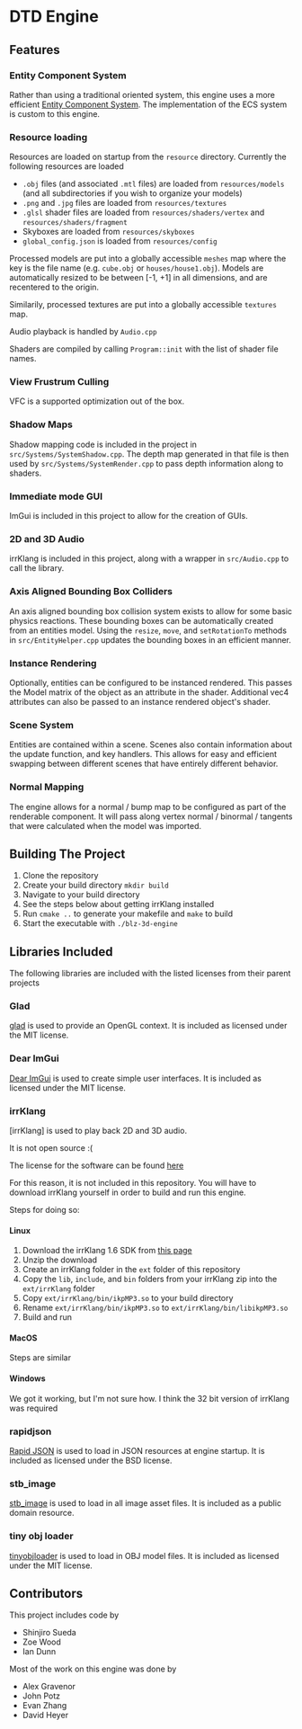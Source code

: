 # DTD Engine

## Features

### Entity Component System

Rather than using a traditional oriented system, this engine uses a more efficient [Entity Component System](https://en.wikipedia.org/wiki/Entity_component_system). The implementation of the ECS system is custom to this engine.

### Resource loading

Resources are loaded on startup from the `resource` directory. Currently the following resources are loaded

* `.obj` files (and associated `.mtl` files) are loaded from `resources/models` (and all subdirectories if you wish to organize your models)
* `.png` and `.jpg` files are loaded from `resources/textures`
* `.glsl` shader files are loaded from `resources/shaders/vertex` and `resources/shaders/fragment`
* Skyboxes are loaded from `resources/skyboxes`
* `global_config.json` is loaded from `resources/config`

Processed models are put into a globally accessible `meshes` map where the key is the file name (e.g. `cube.obj` or `houses/house1.obj`). Models are automatically resized to be between [-1, +1] in all dimensions, and are recentered to the origin.

Similarily, processed textures are put into a globally accessible `textures` map.

Audio playback is handled by `Audio.cpp`

Shaders are compiled by calling `Program::init` with the list of shader file names.

### View Frustrum Culling

VFC is a supported optimization out of the box.

### Shadow Maps

Shadow mapping code is included in the project in `src/Systems/SystemShadow.cpp`. The depth map generated in that file is then used by `src/Systems/SystemRender.cpp` to pass depth information along to shaders.

### Immediate mode GUI

ImGui is included in this project to allow for the creation of GUIs.

### 2D and 3D Audio

irrKlang is included in this project, along with a wrapper in `src/Audio.cpp` to call the library.

### Axis Aligned Bounding Box Colliders

An axis aligned bounding box collision system exists to allow for some basic physics reactions. These bounding boxes can be automatically created from an entities model. Using the `resize`, `move`, and `setRotationTo` methods in `src/EntityHelper.cpp` updates the bounding boxes in an efficient manner.

### Instance Rendering

Optionally, entities can be configured to be instanced rendered. This passes the Model matrix of the object as an attribute in the shader.
Additional vec4 attributes can also be passed to an instance rendered object's shader.

### Scene System

Entities are contained within a scene. Scenes also contain information about the update function, and key handlers.
This allows for easy and efficient swapping between different scenes that have entirely different behavior.

### Normal Mapping

The engine allows for a normal / bump map to be configured as part of the renderable component. It will pass along vertex normal / binormal / tangents that were calculated when the model was imported.

## Building The Project

1. Clone the repository
2. Create your build directory `mkdir build`
3. Navigate to your build directory
4. See the steps below about getting irrKlang installed
5. Run `cmake ..` to generate your makefile and `make` to build
6. Start the executable with `./blz-3d-engine`

## Libraries Included

The following libraries are included with the listed licenses from their parent projects

### Glad

[glad](https://github.com/Dav1dde/glad) is used to provide an OpenGL context. It is included as licensed under the MIT license.

### Dear ImGui

[Dear ImGui](https://github.com/ocornut/imgui) is used to create simple user interfaces. It is included as licensed under the MIT license.

### irrKlang

[irrKlang] is used to play back 2D and 3D audio.

It is not open source :(

The license for the software can be found [here](https://www.ambiera.com/irrklang/license.html)

For this reason, it is not included in this repository. You will have to download irrKlang yourself in order to build and run this engine.

Steps for doing so:

#### Linux

1. Download the irrKlang 1.6 SDK from [this page](https://www.ambiera.com/irrklang/index.html)
2. Unzip the download
3. Create an irrKlang folder in the `ext` folder of this repository
4. Copy the `lib`, `include`, and `bin` folders from your irrKlang zip into the `ext/irrKlang` folder
5. Copy `ext/irrKlang/bin/ikpMP3.so` to your build directory
6. Rename `ext/irrKlang/bin/ikpMP3.so` to `ext/irrKlang/bin/libikpMP3.so`
7. Build and run

#### MacOS

Steps are similar

#### Windows

We got it working, but I'm not sure how. I think the 32 bit version of irrKlang was required

### rapidjson

[Rapid JSON](https://github.com/Tencent/rapidjson/) is used to load in JSON resources at engine startup. It is included as licensed under the BSD license.

### stb_image

[stb_image](https://github.com/nothings/stb) is used to load in all image asset files. It is included as a public domain resource.

### tiny obj loader

[tinyobjloader](https://github.com/tinyobjloader/tinyobjloader) is used to load in OBJ model files. It is included as licensed under the MIT license.

## Contributors

This project includes code by

* Shinjiro Sueda
* Zoe Wood
* Ian Dunn

Most of the work on this engine was done by

* Alex Gravenor
* John Potz
* Evan Zhang
* David Heyer
